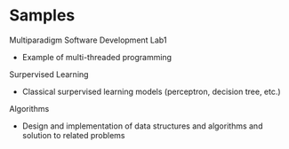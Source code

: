 # Samples

Multiparadigm Software Development Lab1 
  - Example of multi-threaded programming
  
Surpervised Learning
  - Classical surpervised learning models (perceptron, decision tree, etc.)

Algorithms
  - Design and implementation of data structures and algorithms and solution to related problems
